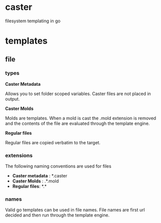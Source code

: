 # caster
filesystem templating in go

# templates

## file 

### types

**Caster Metadata**

Allows you to set folder scoped variables. Caster files are not placed in output.

**Caster Molds**

Molds are templates. When a mold is cast the .mold extension is removed and the contents of the file are evaluated through the template engine.

**Regular files**

Regular files are copied verbatim to the target.

### extensions

The following naming conventions are used for files

* **Caster metadata** : \*.caster
* **Caster Molds** : .\*.mold
* **Regular files**: \*.\*

### names

Valid go templates can be used in file names. File names are first url decided and then run through the template engine.
